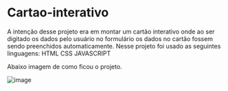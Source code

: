 # Cartao-interativo

A intenção desse projeto era em montar um cartão interativo onde ao ser digitado os dados pelo usuário no formulário os dados no cartão fossem sendo preenchidos automaticamente.
Nesse projeto foi usado as seguintes linguagens:
HTML
CSS
JAVASCRIPT

Abaixo imagem de como ficou o projeto.

![image](https://user-images.githubusercontent.com/121901080/213078486-4ad8d5c9-40a9-43ac-aa09-6f255f5d77cb.png)
